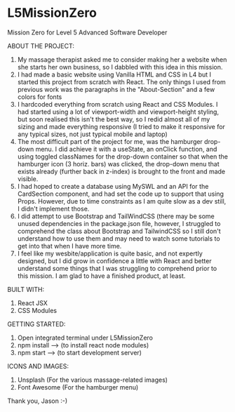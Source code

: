 # L5MissionZero
Mission Zero for Level 5 Advanced Software Developer

ABOUT THE PROJECT:
1. My massage therapist asked me to consider making her a website when she starts her own business, so I dabbled with this idea in this mission.
2. I had made a basic website using Vanilla HTML and CSS in L4 but I started this project from scratch with React. The only things I used from previous work was the paragraphs in the "About-Section" and a few colors for fonts
3. I hardcoded everything from scratch using React and CSS Modules. I had started using a lot of viewport-width and viewport-height styling, but soon realised this isn't the best way, so I redid almost all of my sizing and made everything responsive (I tried to make it responsive for any typical sizes, not just typical mobile and laptop)
4. The most difficult part of the project for me, was the hamburger drop-down menu. I did achieve it with a useState, an onClick function, and using toggled classNames for the drop-down container so that when the hamburger icon (3 horiz. bars) was clicked, the drop-down menu that exists already (further back in z-index) is brought to the front and made visible.
5. I had hoped to create a database using MySWL and an API for the CardSection component, and had set the code up to support that using Props. However, due to time constraints as I am quite slow as a dev still, I didn't implement those.
6. I did attempt to use Bootstrap and TailWindCSS (there may be some unused dependencies in the package.json file, however, I struggled to comprehend the class about Bootstrap and TailwindCSS so I still don't understand how to use them and may need to watch some tutorials to get into that when I have more time.
7. I feel like my wesbite/application is quite basic, and not expertly designed, but I did grow in confidence a little with React and better understand some things that I was struggling to comprehend prior to this mission. I am glad to have a finished product, at least.

BUILT WITH:
1. React JSX
2. CSS Modules

GETTING STARTED:
1. Open integrated terminal under L5MissionZero
2. npm install --> (to install react node modules)
3. npm start --> (to start development server)

ICONS AND IMAGES:
1. Unsplash (For the various massage-related images)
2. Font Awesome (For the hamburger menu)

Thank you,
Jason :-)
